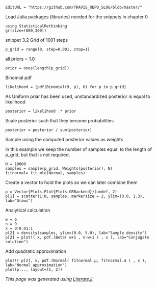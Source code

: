 ```@meta
EditURL = "https://github.com/TRAVIS_REPO_SLUG/blob/master/"
```

Load Julia packages (libraries) needed  for the snippets in chapter 0

```@example snippets_03_02_02
using StatisticalRethinking
gr(size=(600,300))
```

snippet 3.2
Grid of 1001 steps

```@example snippets_03_02_02
p_grid = range(0, step=0.001, stop=1)
```

all priors = 1.0

```@example snippets_03_02_02
prior = ones(length(p_grid))
```

Binomial pdf

```@example snippets_03_02_02
likelihood = [pdf(Binomial(9, p), 6) for p in p_grid]
```

As Uniform priar has been used, unstandardized posterior is equal to likelihood

```@example snippets_03_02_02
posterior = likelihood .* prior
```

Scale posterior such that they become probabilities

```@example snippets_03_02_02
posterior = posterior / sum(posterior)
```

Sample using the computed posterior values as weights

In this example we keep the number of samples equal to the length of p_grid,
but that is not required.

```@example snippets_03_02_02
N = 10000
samples = sample(p_grid, Weights(posterior), N)
fitnormal= fit_mle(Normal, samples)
```

Create a vector to hold the plots so we can later combine them

```@example snippets_03_02_02
p = Vector{Plots.Plot{Plots.GRBackend}}(undef, 2)
p[1] = scatter(1:N, samples, markersize = 2, ylim=(0.0, 1.3), lab="Draws")
```

Analytical calculation

```@example snippets_03_02_02
w = 6
n = 9
x = 0:0.01:1
p[2] = density(samples, ylim=(0.0, 5.0), lab="Sample density")
p[2] = plot!( x, pdf.(Beta( w+1 , n-w+1 ) , x ), lab="Conjugate solution")
```

Add quadratic approximation

```@example snippets_03_02_02
plot!( p[2], x, pdf.(Normal( fitnormal.μ, fitnormal.σ ) , x ), lab="Normal approximation")
plot(p..., layout=(1, 2))
```

*This page was generated using [Literate.jl](https://github.com/fredrikekre/Literate.jl).*

